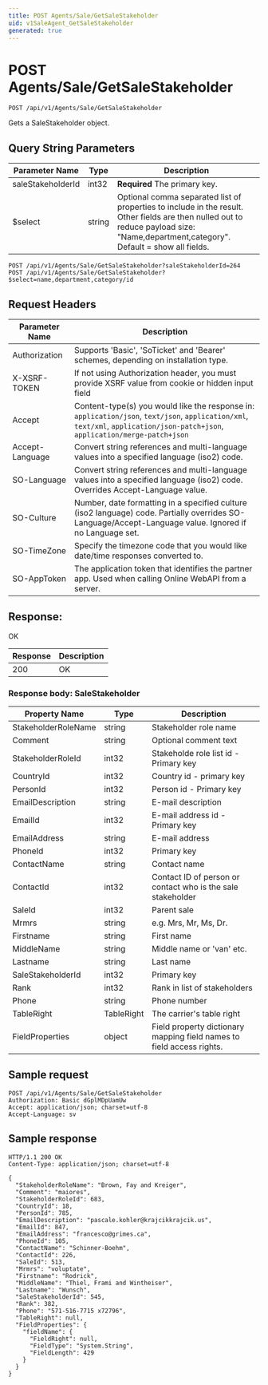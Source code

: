 ```yaml
---
title: POST Agents/Sale/GetSaleStakeholder
uid: v1SaleAgent_GetSaleStakeholder
generated: true
---
```


# POST Agents/Sale/GetSaleStakeholder

```http
POST /api/v1/Agents/Sale/GetSaleStakeholder
```

Gets a SaleStakeholder object.







## Query String Parameters

| Parameter Name | Type |  Description |
|----------------|------|--------------|
| saleStakeholderId | int32 | **Required** The primary key. |
| $select | string |  Optional comma separated list of properties to include in the result. Other fields are then nulled out to reduce payload size: "Name,department,category". Default = show all fields. |

```http
POST /api/v1/Agents/Sale/GetSaleStakeholder?saleStakeholderId=264
POST /api/v1/Agents/Sale/GetSaleStakeholder?$select=name,department,category/id
```


## Request Headers

| Parameter Name | Description |
|----------------|-------------|
| Authorization  | Supports 'Basic', 'SoTicket' and 'Bearer' schemes, depending on installation type. |
| X-XSRF-TOKEN   | If not using Authorization header, you must provide XSRF value from cookie or hidden input field |
| Accept         | Content-type(s) you would like the response in: `application/json`, `text/json`, `application/xml`, `text/xml`, `application/json-patch+json`, `application/merge-patch+json` |
| Accept-Language | Convert string references and multi-language values into a specified language (iso2) code. |
| SO-Language | Convert string references and multi-language values into a specified language (iso2) code. Overrides Accept-Language value. |
| SO-Culture | Number, date formatting in a specified culture (iso2 language) code. Partially overrides SO-Language/Accept-Language value. Ignored if no Language set. |
| SO-TimeZone | Specify the timezone code that you would like date/time responses converted to. |
| SO-AppToken | The application token that identifies the partner app. Used when calling Online WebAPI from a server. |


## Response:

OK

| Response | Description |
|----------------|-------------|
| 200 | OK |

### Response body: SaleStakeholder

| Property Name | Type |  Description |
|----------------|------|--------------|
| StakeholderRoleName | string | Stakeholder role name |
| Comment | string | Optional comment text |
| StakeholderRoleId | int32 | Stakeholde role list id - Primary key |
| CountryId | int32 | Country id - primary key |
| PersonId | int32 | Person id - Primary key |
| EmailDescription | string | E-mail description |
| EmailId | int32 | E-mail address id - Primary key |
| EmailAddress | string | E-mail address |
| PhoneId | int32 | Primary key |
| ContactName | string | Contact name |
| ContactId | int32 | Contact ID of person or contact who is the sale stakeholder |
| SaleId | int32 | Parent sale |
| Mrmrs | string | e.g. Mrs, Mr, Ms, Dr. |
| Firstname | string | First name |
| MiddleName | string | Middle name or 'van' etc. |
| Lastname | string | Last name |
| SaleStakeholderId | int32 | Primary key |
| Rank | int32 | Rank in list of stakeholders |
| Phone | string | Phone number |
| TableRight | TableRight | The carrier's table right |
| FieldProperties | object | Field property dictionary mapping field names to field access rights. |

## Sample request

```http!
POST /api/v1/Agents/Sale/GetSaleStakeholder
Authorization: Basic dGplMDpUamUw
Accept: application/json; charset=utf-8
Accept-Language: sv
```

## Sample response

```http_
HTTP/1.1 200 OK
Content-Type: application/json; charset=utf-8

{
  "StakeholderRoleName": "Brown, Fay and Kreiger",
  "Comment": "maiores",
  "StakeholderRoleId": 683,
  "CountryId": 18,
  "PersonId": 785,
  "EmailDescription": "pascale.kohler@krajcikkrajcik.us",
  "EmailId": 847,
  "EmailAddress": "francesco@grimes.ca",
  "PhoneId": 105,
  "ContactName": "Schinner-Boehm",
  "ContactId": 226,
  "SaleId": 513,
  "Mrmrs": "voluptate",
  "Firstname": "Rodrick",
  "MiddleName": "Thiel, Frami and Wintheiser",
  "Lastname": "Wunsch",
  "SaleStakeholderId": 545,
  "Rank": 382,
  "Phone": "571-516-7715 x72796",
  "TableRight": null,
  "FieldProperties": {
    "fieldName": {
      "FieldRight": null,
      "FieldType": "System.String",
      "FieldLength": 429
    }
  }
}
```
